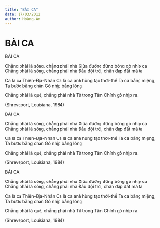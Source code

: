 ```yaml
---
title: "BÀI CA"
date: 17/03/2012
author: Hoàng-Ân
---
```


# BÀI CA

BÀI CA

Chẳng phải là sông, chẳng phải nhà
Giửa đường đứng bóng gỏ nhịp ca
Chẳng phải là sông, chẳng phải nhà
Đầu đội trời, chân đạp đất mà ta

Ca là ca Thiên-Địa-Nhân
Ca là ca anh hùng tạo thời-thế
Ta ca bằng miệng,
Ta bước bằng chân
Gỏ nhịp bằng lòng

Chẳng phải là quê, chẳng phải nhà
Từ trong Tâm Chính gỏ nhịp ra.

(Shreveport, Louisiana, 1984)

BÀI CA

Chẳng phải là sông, chẳng phải nhà
Giửa đường đứng bóng gỏ nhịp ca
Chẳng phải là sông, chẳng phải nhà
Đầu đội trời, chân đạp đất mà ta

Ca là ca Thiên-Địa-Nhân
Ca là ca anh hùng tạo thời-thế
Ta ca bằng miệng,
Ta bước bằng chân
Gỏ nhịp bằng lòng

Chẳng phải là quê, chẳng phải nhà
Từ trong Tâm Chính gỏ nhịp ra.

(Shreveport, Louisiana, 1984)

BÀI CA

Chẳng phải là sông, chẳng phải nhà
Giửa đường đứng bóng gỏ nhịp ca
Chẳng phải là sông, chẳng phải nhà
Đầu đội trời, chân đạp đất mà ta

Ca là ca Thiên-Địa-Nhân
Ca là ca anh hùng tạo thời-thế
Ta ca bằng miệng,
Ta bước bằng chân
Gỏ nhịp bằng lòng

Chẳng phải là quê, chẳng phải nhà
Từ trong Tâm Chính gỏ nhịp ra.

(Shreveport, Louisiana, 1984)
